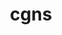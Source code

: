 ---
title: "cgns"
layout: cache
categories: [package, develop]
meta: {"compilers": ["gcc@11.1.0", "gcc@11.4.0", "gcc@9.4.0", "msvc@19.39.33523"], "num_specs": 124, "num_specs_by_stack": {"data-vis-sdk": 83, "e4s": 21, "root": 124, "windows-vis": 20}, "oss": ["ubuntu20.04", "ubuntu22.04", "windows10.0.20348"], "platforms": ["linux", "windows"], "stacks": ["data-vis-sdk", "e4s", "root", "windows-vis"], "targets": ["x86_64", "x86_64_v3"], "versions": ["4.5.0"]}
spec_details: [{"compiler": "gcc@11.1.0", "hash": "2vy4igebanb3b36di4757m2aeb35ze44", "os": "ubuntu20.04", "platform": "linux", "size": "-", "stacks": ["data-vis-sdk", "root"], "target": "x86_64_v3", "variants": ["~base_scope", "build_system=cmake", "build_type=Release", "~fortran", "generator=make", "+hdf5", "~int64", "~ipo", "~legacy", "~mem_debug", "+mpi", "patches:=0ecd9e4", "~pic", "+scoping", "+shared", "~static", "~testing", "~tools"], "versions": ["4.5.0"]}, {"compiler": "gcc@11.4.0", "hash": "2y4vwlyykwxn6uddbogjeapnz3c7g6zd", "os": "ubuntu22.04", "platform": "linux", "size": "-", "stacks": ["e4s", "root"], "target": "x86_64_v3", "variants": ["~base_scope", "build_system=cmake", "build_type=Release", "~fortran", "generator=make", "+hdf5", "~int64", "~ipo", "~legacy", "~mem_debug", "+mpi", "patches:=0ecd9e4", "~pic", "+scoping", "+shared", "~static", "~testing", "~tools"], "versions": ["4.5.0"]}, {"compiler": "gcc@11.1.0", "hash": "2yn5ma47u466yuef5tjoggqsysytor4c", "os": "ubuntu20.04", "platform": "linux", "size": "-", "stacks": ["data-vis-sdk", "root"], "target": "x86_64_v3", "variants": ["~base_scope", "build_system=cmake", "build_type=Release", "~fortran", "generator=make", "+hdf5", "~int64", "~ipo", "~legacy", "~mem_debug", "+mpi", "patches:=0ecd9e4", "~pic", "+scoping", "+shared", "~static", "~testing", "~tools"], "versions": ["4.5.0"]}, {"compiler": "gcc@11.1.0", "hash": "3lu754ykkth22ksj3dzhe6l5p4sbd2ws", "os": "ubuntu20.04", "platform": "linux", "size": "-", "stacks": ["data-vis-sdk", "root"], "target": "x86_64_v3", "variants": ["~base_scope", "build_system=cmake", "build_type=Release", "~fortran", "generator=make", "+hdf5", "~int64", "~ipo", "~legacy", "~mem_debug", "+mpi", "patches:=0ecd9e4", "~pic", "+scoping", "+shared", "~static", "~testing", "~tools"], "versions": ["4.5.0"]}, {"compiler": "gcc@11.4.0", "hash": "3vjwjv6ntw5qol2j3zyyr4lrivjbwkkq", "os": "ubuntu22.04", "platform": "linux", "size": "-", "stacks": ["e4s", "root"], "target": "x86_64_v3", "variants": ["~base_scope", "build_system=cmake", "build_type=Release", "~fortran", "generator=make", "+hdf5", "~int64", "~ipo", "~legacy", "~mem_debug", "+mpi", "patches:=0ecd9e4", "~pic", "+scoping", "+shared", "~static", "~testing", "~tools"], "versions": ["4.5.0"]}, {"compiler": "gcc@11.1.0", "hash": "4em4bkhwrxv3koa7xcs6uy4cug4d5zwe", "os": "ubuntu20.04", "platform": "linux", "size": "-", "stacks": ["data-vis-sdk", "root"], "target": "x86_64_v3", "variants": ["~base_scope", "build_system=cmake", "build_type=Release", "~fortran", "generator=make", "+hdf5", "~int64", "~ipo", "~legacy", "~mem_debug", "+mpi", "patches:=0ecd9e4", "~pic", "+scoping", "+shared", "~static", "~testing", "~tools"], "versions": ["4.5.0"]}, {"compiler": "msvc@19.39.33523", "hash": "4jusonoftgsdb4wnzstquqnb34sa3pka", "os": "windows10.0.20348", "platform": "windows", "size": "-", "stacks": ["root", "windows-vis"], "target": "x86_64", "variants": ["~base_scope", "build_system=cmake", "build_type=Release", "~fortran", "generator=ninja", "+hdf5", "~int64", "~ipo", "~legacy", "~mem_debug", "~mpi", "patches:=f281b98", "~pic", "+scoping", "+shared", "~static", "~testing", "~tools"], "versions": ["4.5.0"]}, {"compiler": "gcc@11.4.0", "hash": "56te7xgje5ttlbrovediocoscogcwcpj", "os": "ubuntu22.04", "platform": "linux", "size": "-", "stacks": ["e4s", "root"], "target": "x86_64_v3", "variants": ["~base_scope", "build_system=cmake", "build_type=Release", "~fortran", "generator=make", "+hdf5", "~int64", "~ipo", "~legacy", "~mem_debug", "+mpi", "patches:=0ecd9e4", "~pic", "+scoping", "+shared", "~static", "~testing", "~tools"], "versions": ["4.5.0"]}, {"compiler": "gcc@11.1.0", "hash": "5avgqawdbn6uq6qprzzack3whahfhhxl", "os": "ubuntu20.04", "platform": "linux", "size": "-", "stacks": ["data-vis-sdk", "root"], "target": "x86_64_v3", "variants": ["~base_scope", "build_system=cmake", "build_type=Release", "~fortran", "generator=make", "+hdf5", "~int64", "~ipo", "~legacy", "~mem_debug", "+mpi", "patches:=0ecd9e4", "~pic", "+scoping", "+shared", "~static", "~testing", "~tools"], "versions": ["4.5.0"]}, {"compiler": "msvc@19.39.33523", "hash": "5f4wjvqjyuue6sxl7a3cniafvzfu5wbk", "os": "windows10.0.20348", "platform": "windows", "size": "-", "stacks": ["root", "windows-vis"], "target": "x86_64", "variants": ["~base_scope", "build_system=cmake", "build_type=Release", "~fortran", "generator=ninja", "+hdf5", "~int64", "~ipo", "~legacy", "~mem_debug", "~mpi", "patches:=f281b98", "~pic", "+scoping", "+shared", "~static", "~testing", "~tools"], "versions": ["4.5.0"]}, {"compiler": "gcc@11.1.0", "hash": "5hizd2pykeph7rw2zrpndgmi57hrt4oe", "os": "ubuntu20.04", "platform": "linux", "size": "-", "stacks": ["data-vis-sdk", "root"], "target": "x86_64_v3", "variants": ["~base_scope", "build_system=cmake", "build_type=Release", "~fortran", "generator=make", "+hdf5", "~int64", "~ipo", "~legacy", "~mem_debug", "+mpi", "patches:=0ecd9e4", "~pic", "+scoping", "+shared", "~static", "~testing", "~tools"], "versions": ["4.5.0"]}, {"compiler": "gcc@11.1.0", "hash": "5icc536m5j3f7ccxbqqgvzt7njjxyquw", "os": "ubuntu20.04", "platform": "linux", "size": "-", "stacks": ["data-vis-sdk", "root"], "target": "x86_64_v3", "variants": ["~base_scope", "build_system=cmake", "build_type=Release", "~fortran", "generator=make", "+hdf5", "~int64", "~ipo", "~legacy", "~mem_debug", "+mpi", "patches:=0ecd9e4", "~pic", "+scoping", "+shared", "~static", "~testing", "~tools"], "versions": ["4.5.0"]}, {"compiler": "gcc@11.1.0", "hash": "5isw4naiwwiofr37dstyhztakdvldziy", "os": "ubuntu20.04", "platform": "linux", "size": "-", "stacks": ["data-vis-sdk", "root"], "target": "x86_64_v3", "variants": ["~base_scope", "build_system=cmake", "build_type=Release", "~fortran", "generator=make", "+hdf5", "~int64", "~ipo", "~legacy", "~mem_debug", "+mpi", "patches:=0ecd9e4", "~pic", "+scoping", "+shared", "~static", "~testing", "~tools"], "versions": ["4.5.0"]}, {"compiler": "gcc@11.1.0", "hash": "5plbv6ol5qvd4lbs3x5rekggl5muup5s", "os": "ubuntu20.04", "platform": "linux", "size": "-", "stacks": ["data-vis-sdk", "root"], "target": "x86_64_v3", "variants": ["~base_scope", "build_system=cmake", "build_type=Release", "~fortran", "generator=make", "+hdf5", "~int64", "~ipo", "~legacy", "~mem_debug", "+mpi", "patches:=0ecd9e4", "~pic", "+scoping", "+shared", "~static", "~testing", "~tools"], "versions": ["4.5.0"]}, {"compiler": "gcc@11.1.0", "hash": "5zabn363vet6g5cwd5cyjet5xtcltkpy", "os": "ubuntu20.04", "platform": "linux", "size": "-", "stacks": ["data-vis-sdk", "root"], "target": "x86_64_v3", "variants": ["~base_scope", "build_system=cmake", "build_type=Release", "~fortran", "generator=make", "+hdf5", "~int64", "~ipo", "~legacy", "~mem_debug", "+mpi", "patches:=0ecd9e4", "~pic", "+scoping", "+shared", "~static", "~testing", "~tools"], "versions": ["4.5.0"]}, {"compiler": "gcc@11.1.0", "hash": "5zskvhm3hg7xyat7c2kbfrljyvmgaadr", "os": "ubuntu20.04", "platform": "linux", "size": "-", "stacks": ["data-vis-sdk", "root"], "target": "x86_64_v3", "variants": ["~base_scope", "build_system=cmake", "build_type=Release", "~fortran", "generator=make", "+hdf5", "~int64", "~ipo", "~legacy", "~mem_debug", "+mpi", "patches:=0ecd9e4", "~pic", "+scoping", "+shared", "~static", "~testing", "~tools"], "versions": ["4.5.0"]}, {"compiler": "gcc@11.4.0", "hash": "67abo2utlchap3kk7bs4ubhkekfabquj", "os": "ubuntu22.04", "platform": "linux", "size": "-", "stacks": ["e4s", "root"], "target": "x86_64_v3", "variants": ["~base_scope", "build_system=cmake", "build_type=Release", "~fortran", "generator=make", "+hdf5", "~int64", "~ipo", "~legacy", "~mem_debug", "+mpi", "patches:=0ecd9e4", "~pic", "+scoping", "+shared", "~static", "~testing", "~tools"], "versions": ["4.5.0"]}, {"compiler": "gcc@11.1.0", "hash": "67ggs4x77xxqbd4udo3dd5zjjgvlalj5", "os": "ubuntu20.04", "platform": "linux", "size": "-", "stacks": ["data-vis-sdk", "root"], "target": "x86_64_v3", "variants": ["~base_scope", "build_system=cmake", "build_type=Release", "~fortran", "generator=make", "+hdf5", "~int64", "~ipo", "~legacy", "~mem_debug", "+mpi", "patches:=0ecd9e4", "~pic", "+scoping", "+shared", "~static", "~testing", "~tools"], "versions": ["4.5.0"]}, {"compiler": "gcc@11.1.0", "hash": "6ignyx6zriz7yfsoglaj6nqe2y6yi74h", "os": "ubuntu20.04", "platform": "linux", "size": "-", "stacks": ["data-vis-sdk", "root"], "target": "x86_64_v3", "variants": ["~base_scope", "build_system=cmake", "build_type=Release", "~fortran", "generator=make", "+hdf5", "~int64", "~ipo", "~legacy", "~mem_debug", "+mpi", "patches:=0ecd9e4", "~pic", "+scoping", "+shared", "~static", "~testing", "~tools"], "versions": ["4.5.0"]}, {"compiler": "gcc@11.1.0", "hash": "6txhpdoh44e67npeg2cg6p4lyxcduhdp", "os": "ubuntu20.04", "platform": "linux", "size": "-", "stacks": ["data-vis-sdk", "root"], "target": "x86_64_v3", "variants": ["~base_scope", "build_system=cmake", "build_type=Release", "~fortran", "generator=make", "+hdf5", "~int64", "~ipo", "~legacy", "~mem_debug", "+mpi", "patches:=0ecd9e4", "~pic", "+scoping", "+shared", "~static", "~testing", "~tools"], "versions": ["4.5.0"]}, {"compiler": "msvc@19.39.33523", "hash": "76rhrl7izmmyk47dkgurautoqpspsu4y", "os": "windows10.0.20348", "platform": "windows", "size": "-", "stacks": ["root", "windows-vis"], "target": "x86_64", "variants": ["~base_scope", "build_system=cmake", "build_type=Release", "~fortran", "generator=ninja", "+hdf5", "~int64", "~ipo", "~legacy", "~mem_debug", "+mpi", "patches:=f281b98", "~pic", "+scoping", "+shared", "~static", "~testing", "~tools"], "versions": ["4.5.0"]}, {"compiler": "gcc@11.1.0", "hash": "7mpy3ej6kdi7ojjd7iahh45xkigy42vp", "os": "ubuntu20.04", "platform": "linux", "size": "-", "stacks": ["data-vis-sdk", "root"], "target": "x86_64_v3", "variants": ["~base_scope", "build_system=cmake", "build_type=Release", "~fortran", "generator=make", "+hdf5", "~int64", "~ipo", "~legacy", "~mem_debug", "+mpi", "patches:=0ecd9e4", "~pic", "+scoping", "+shared", "~static", "~testing", "~tools"], "versions": ["4.5.0"]}, {"compiler": "gcc@11.1.0", "hash": "7plou6uecrpufruv43kgvfuthwyhlosy", "os": "ubuntu20.04", "platform": "linux", "size": "-", "stacks": ["data-vis-sdk", "root"], "target": "x86_64_v3", "variants": ["~base_scope", "build_system=cmake", "build_type=Release", "~fortran", "generator=make", "+hdf5", "~int64", "~ipo", "~legacy", "~mem_debug", "+mpi", "patches:=0ecd9e4", "~pic", "+scoping", "+shared", "~static", "~testing", "~tools"], "versions": ["4.5.0"]}, {"compiler": "gcc@11.1.0", "hash": "7siidsjt6oixrqfelfg6lqwsckiexpkq", "os": "ubuntu20.04", "platform": "linux", "size": "-", "stacks": ["data-vis-sdk", "root"], "target": "x86_64_v3", "variants": ["~base_scope", "build_system=cmake", "build_type=Release", "~fortran", "generator=make", "+hdf5", "~int64", "~ipo", "~legacy", "~mem_debug", "+mpi", "patches:=0ecd9e4", "~pic", "+scoping", "+shared", "~static", "~testing", "~tools"], "versions": ["4.5.0"]}, {"compiler": "gcc@11.4.0", "hash": "asekzfvcs77kqbbuw3ncjxzyum2lxaml", "os": "ubuntu22.04", "platform": "linux", "size": "-", "stacks": ["e4s", "root"], "target": "x86_64_v3", "variants": ["~base_scope", "build_system=cmake", "build_type=Release", "~fortran", "generator=make", "+hdf5", "~int64", "~ipo", "~legacy", "~mem_debug", "+mpi", "patches:=0ecd9e4", "~pic", "+scoping", "+shared", "~static", "~testing", "~tools"], "versions": ["4.5.0"]}, {"compiler": "gcc@11.1.0", "hash": "bk3pkyavzh2pkfbks6k7577rjp5ygudx", "os": "ubuntu20.04", "platform": "linux", "size": "-", "stacks": ["data-vis-sdk", "root"], "target": "x86_64_v3", "variants": ["~base_scope", "build_system=cmake", "build_type=Release", "~fortran", "generator=make", "+hdf5", "~int64", "~ipo", "~legacy", "~mem_debug", "+mpi", "patches:=0ecd9e4", "~pic", "+scoping", "+shared", "~static", "~testing", "~tools"], "versions": ["4.5.0"]}, {"compiler": "gcc@11.1.0", "hash": "bkayh3ujz62krioq6jn3z6lavmrcsp3p", "os": "ubuntu20.04", "platform": "linux", "size": "-", "stacks": ["data-vis-sdk", "root"], "target": "x86_64_v3", "variants": ["~base_scope", "build_system=cmake", "build_type=Release", "~fortran", "generator=make", "+hdf5", "~int64", "~ipo", "~legacy", "~mem_debug", "+mpi", "patches:=0ecd9e4", "~pic", "+scoping", "+shared", "~static", "~testing", "~tools"], "versions": ["4.5.0"]}, {"compiler": "gcc@11.4.0", "hash": "bytb6bxk52qplm4gyekvio6lmi24p6ky", "os": "ubuntu22.04", "platform": "linux", "size": "-", "stacks": ["e4s", "root"], "target": "x86_64_v3", "variants": ["~base_scope", "build_system=cmake", "build_type=Release", "~fortran", "generator=make", "+hdf5", "~int64", "~ipo", "~legacy", "~mem_debug", "+mpi", "patches:=0ecd9e4", "~pic", "+scoping", "+shared", "~static", "~testing", "~tools"], "versions": ["4.5.0"]}, {"compiler": "msvc@19.39.33523", "hash": "cfbuyrhu7gulmdsr4yrhn5b6xbvhp6bi", "os": "windows10.0.20348", "platform": "windows", "size": "-", "stacks": ["root", "windows-vis"], "target": "x86_64", "variants": ["~base_scope", "build_system=cmake", "build_type=Release", "~fortran", "generator=ninja", "+hdf5", "~int64", "~ipo", "~legacy", "~mem_debug", "~mpi", "patches:=f281b98", "~pic", "+scoping", "+shared", "~static", "~testing", "~tools"], "versions": ["4.5.0"]}, {"compiler": "gcc@11.1.0", "hash": "cj7dyvcvjdrrlcmybuigw2h6abhpn3te", "os": "ubuntu20.04", "platform": "linux", "size": "-", "stacks": ["data-vis-sdk", "root"], "target": "x86_64_v3", "variants": ["~base_scope", "build_system=cmake", "build_type=Release", "~fortran", "generator=make", "+hdf5", "~int64", "~ipo", "~legacy", "~mem_debug", "+mpi", "patches:=0ecd9e4", "~pic", "+scoping", "+shared", "~static", "~testing", "~tools"], "versions": ["4.5.0"]}, {"compiler": "gcc@9.4.0", "hash": "ckvccwo274bi5mbrsvl6pgda3kxsrh5a", "os": "ubuntu20.04", "platform": "linux", "size": "-", "stacks": ["data-vis-sdk", "root"], "target": "x86_64_v3", "variants": ["~base_scope", "build_system=cmake", "build_type=Release", "~fortran", "generator=make", "+hdf5", "~int64", "~ipo", "~legacy", "~mem_debug", "+mpi", "patches:=0ecd9e4", "~pic", "+scoping", "+shared", "~static", "~testing", "~tools"], "versions": ["4.5.0"]}, {"compiler": "gcc@11.1.0", "hash": "cqvhlhxmyeeq23oxcl5kxdgr4tvh2eta", "os": "ubuntu20.04", "platform": "linux", "size": "-", "stacks": ["data-vis-sdk", "root"], "target": "x86_64_v3", "variants": ["~base_scope", "build_system=cmake", "build_type=Release", "~fortran", "generator=make", "+hdf5", "~int64", "~ipo", "~legacy", "~mem_debug", "+mpi", "patches:=0ecd9e4", "~pic", "+scoping", "+shared", "~static", "~testing", "~tools"], "versions": ["4.5.0"]}, {"compiler": "gcc@11.1.0", "hash": "cvrh6ovoi62jtkpejqgmtsyajl7enlnh", "os": "ubuntu20.04", "platform": "linux", "size": "-", "stacks": ["data-vis-sdk", "root"], "target": "x86_64_v3", "variants": ["~base_scope", "build_system=cmake", "build_type=Release", "~fortran", "generator=make", "+hdf5", "~int64", "~ipo", "~legacy", "~mem_debug", "+mpi", "patches:=0ecd9e4", "~pic", "+scoping", "+shared", "~static", "~testing", "~tools"], "versions": ["4.5.0"]}, {"compiler": "gcc@9.4.0", "hash": "d5jopxcxzxw7cohvdhigakga77w7ggln", "os": "ubuntu20.04", "platform": "linux", "size": "-", "stacks": ["data-vis-sdk", "root"], "target": "x86_64_v3", "variants": ["~base_scope", "build_system=cmake", "build_type=Release", "~fortran", "generator=make", "+hdf5", "~int64", "~ipo", "~legacy", "~mem_debug", "+mpi", "patches:=0ecd9e4", "~pic", "+scoping", "+shared", "~static", "~testing", "~tools"], "versions": ["4.5.0"]}, {"compiler": "gcc@11.1.0", "hash": "dekzyf6gsblavxfzkndwtahvwmpdptca", "os": "ubuntu20.04", "platform": "linux", "size": "-", "stacks": ["data-vis-sdk", "root"], "target": "x86_64_v3", "variants": ["~base_scope", "build_system=cmake", "build_type=Release", "~fortran", "generator=make", "+hdf5", "~int64", "~ipo", "~legacy", "~mem_debug", "+mpi", "patches:=0ecd9e4", "~pic", "+scoping", "+shared", "~static", "~testing", "~tools"], "versions": ["4.5.0"]}, {"compiler": "gcc@11.1.0", "hash": "dv6per4atjkj3f62xu3pk4ykbc4redhk", "os": "ubuntu20.04", "platform": "linux", "size": "-", "stacks": ["data-vis-sdk", "root"], "target": "x86_64_v3", "variants": ["~base_scope", "build_system=cmake", "build_type=Release", "~fortran", "generator=make", "+hdf5", "~int64", "~ipo", "~legacy", "~mem_debug", "+mpi", "patches:=0ecd9e4", "~pic", "+scoping", "+shared", "~static", "~testing", "~tools"], "versions": ["4.5.0"]}, {"compiler": "gcc@11.1.0", "hash": "ehfbdssxmk7zrhzzkcgy2uhvwkfg2bxe", "os": "ubuntu20.04", "platform": "linux", "size": "-", "stacks": ["data-vis-sdk", "root"], "target": "x86_64_v3", "variants": ["~base_scope", "build_system=cmake", "build_type=Release", "~fortran", "generator=make", "+hdf5", "~int64", "~ipo", "~legacy", "~mem_debug", "+mpi", "patches:=0ecd9e4", "~pic", "+scoping", "+shared", "~static", "~testing", "~tools"], "versions": ["4.5.0"]}, {"compiler": "gcc@11.1.0", "hash": "ejbsmbfqxvmrlul4b4fb7ovla5xaerkv", "os": "ubuntu20.04", "platform": "linux", "size": "-", "stacks": ["data-vis-sdk", "root"], "target": "x86_64_v3", "variants": ["~base_scope", "build_system=cmake", "build_type=Release", "~fortran", "generator=make", "+hdf5", "~int64", "~ipo", "~legacy", "~mem_debug", "+mpi", "patches:=0ecd9e4", "~pic", "+scoping", "+shared", "~static", "~testing", "~tools"], "versions": ["4.5.0"]}, {"compiler": "gcc@11.1.0", "hash": "en3q4h5q4xlkoww7efchx3g72uiculue", "os": "ubuntu20.04", "platform": "linux", "size": "-", "stacks": ["data-vis-sdk", "root"], "target": "x86_64_v3", "variants": ["~base_scope", "build_system=cmake", "build_type=Release", "~fortran", "generator=make", "+hdf5", "~int64", "~ipo", "~legacy", "~mem_debug", "+mpi", "patches:=0ecd9e4", "~pic", "+scoping", "+shared", "~static", "~testing", "~tools"], "versions": ["4.5.0"]}, {"compiler": "gcc@11.1.0", "hash": "ep7xtvn2xeegsbzyccfc3vyntshvcovi", "os": "ubuntu20.04", "platform": "linux", "size": "-", "stacks": ["data-vis-sdk", "root"], "target": "x86_64_v3", "variants": ["~base_scope", "build_system=cmake", "build_type=Release", "~fortran", "generator=make", "+hdf5", "~int64", "~ipo", "~legacy", "~mem_debug", "+mpi", "patches:=0ecd9e4", "~pic", "+scoping", "+shared", "~static", "~testing", "~tools"], "versions": ["4.5.0"]}, {"compiler": "gcc@11.1.0", "hash": "eqeegdwv7biznwhry6gjzdtrl4ah5jwg", "os": "ubuntu20.04", "platform": "linux", "size": "-", "stacks": ["data-vis-sdk", "root"], "target": "x86_64_v3", "variants": ["~base_scope", "build_system=cmake", "build_type=Release", "~fortran", "generator=make", "+hdf5", "~int64", "~ipo", "~legacy", "~mem_debug", "+mpi", "patches:=0ecd9e4", "~pic", "+scoping", "+shared", "~static", "~testing", "~tools"], "versions": ["4.5.0"]}, {"compiler": "gcc@11.1.0", "hash": "f5hgcwpx3j6jpls6nr6igd6ukylkvyav", "os": "ubuntu20.04", "platform": "linux", "size": "-", "stacks": ["data-vis-sdk", "root"], "target": "x86_64_v3", "variants": ["~base_scope", "build_system=cmake", "build_type=Release", "~fortran", "generator=make", "+hdf5", "~int64", "~ipo", "~legacy", "~mem_debug", "+mpi", "patches:=0ecd9e4", "~pic", "+scoping", "+shared", "~static", "~testing", "~tools"], "versions": ["4.5.0"]}, {"compiler": "gcc@11.1.0", "hash": "ffbxmsyhdd3kkcd4b5bqknrpj3fe7dzz", "os": "ubuntu20.04", "platform": "linux", "size": "-", "stacks": ["data-vis-sdk", "root"], "target": "x86_64_v3", "variants": ["~base_scope", "build_system=cmake", "build_type=Release", "~fortran", "generator=make", "+hdf5", "~int64", "~ipo", "~legacy", "~mem_debug", "+mpi", "patches:=0ecd9e4", "~pic", "+scoping", "+shared", "~static", "~testing", "~tools"], "versions": ["4.5.0"]}, {"compiler": "gcc@11.4.0", "hash": "fhr2k4ptftb4n2qoneu44oegrbqes36n", "os": "ubuntu22.04", "platform": "linux", "size": "-", "stacks": ["e4s", "root"], "target": "x86_64_v3", "variants": ["~base_scope", "build_system=cmake", "build_type=Release", "~fortran", "generator=make", "+hdf5", "~int64", "~ipo", "~legacy", "~mem_debug", "+mpi", "patches:=0ecd9e4", "~pic", "+scoping", "+shared", "~static", "~testing", "~tools"], "versions": ["4.5.0"]}, {"compiler": "msvc@19.39.33523", "hash": "fql6fimlkqzw23fmgtuwtb2ehd46ygcq", "os": "windows10.0.20348", "platform": "windows", "size": "-", "stacks": ["root", "windows-vis"], "target": "x86_64", "variants": ["~base_scope", "build_system=cmake", "build_type=Release", "~fortran", "generator=ninja", "+hdf5", "~int64", "~ipo", "~legacy", "~mem_debug", "+mpi", "patches:=f281b98", "~pic", "+scoping", "+shared", "~static", "~testing", "~tools"], "versions": ["4.5.0"]}, {"compiler": "msvc@19.39.33523", "hash": "frx6gt244wucrepfquqe2amcdfkcl55u", "os": "windows10.0.20348", "platform": "windows", "size": "-", "stacks": ["root", "windows-vis"], "target": "x86_64", "variants": ["~base_scope", "build_system=cmake", "build_type=Release", "~fortran", "generator=ninja", "+hdf5", "~int64", "~ipo", "~legacy", "~mem_debug", "~mpi", "patches:=f281b98", "~pic", "+scoping", "+shared", "~static", "~testing", "~tools"], "versions": ["4.5.0"]}, {"compiler": "gcc@9.4.0", "hash": "fvdfcqt5lsuvforj4o4nesetatunp6wy", "os": "ubuntu20.04", "platform": "linux", "size": "-", "stacks": ["data-vis-sdk", "root"], "target": "x86_64_v3", "variants": ["~base_scope", "build_system=cmake", "build_type=Release", "~fortran", "generator=make", "+hdf5", "~int64", "~ipo", "~legacy", "~mem_debug", "+mpi", "patches:=0ecd9e4", "~pic", "+scoping", "+shared", "~static", "~testing", "~tools"], "versions": ["4.5.0"]}, {"compiler": "gcc@11.1.0", "hash": "fzub53h6p6ufdj465lp52g2vbv7apfrg", "os": "ubuntu20.04", "platform": "linux", "size": "-", "stacks": ["data-vis-sdk", "root"], "target": "x86_64_v3", "variants": ["~base_scope", "build_system=cmake", "build_type=Release", "~fortran", "generator=make", "+hdf5", "~int64", "~ipo", "~legacy", "~mem_debug", "+mpi", "patches:=0ecd9e4", "~pic", "+scoping", "+shared", "~static", "~testing", "~tools"], "versions": ["4.5.0"]}, {"compiler": "gcc@11.1.0", "hash": "gdrbgai2qptrwk4e7auinwphkd2iebzs", "os": "ubuntu20.04", "platform": "linux", "size": "-", "stacks": ["data-vis-sdk", "root"], "target": "x86_64_v3", "variants": ["~base_scope", "build_system=cmake", "build_type=Release", "~fortran", "generator=make", "+hdf5", "~int64", "~ipo", "~legacy", "~mem_debug", "+mpi", "patches:=0ecd9e4", "~pic", "+scoping", "+shared", "~static", "~testing", "~tools"], "versions": ["4.5.0"]}, {"compiler": "gcc@11.1.0", "hash": "gg4jrkddjktp7uwdnfmnvemri3a2lsrd", "os": "ubuntu20.04", "platform": "linux", "size": "-", "stacks": ["data-vis-sdk", "root"], "target": "x86_64_v3", "variants": ["~base_scope", "build_system=cmake", "build_type=Release", "~fortran", "generator=make", "+hdf5", "~int64", "~ipo", "~legacy", "~mem_debug", "+mpi", "patches:=0ecd9e4", "~pic", "+scoping", "+shared", "~static", "~testing", "~tools"], "versions": ["4.5.0"]}, {"compiler": "gcc@11.1.0", "hash": "gnalriiyolr4jqrmdejtp3ji7buwiixg", "os": "ubuntu20.04", "platform": "linux", "size": "-", "stacks": ["data-vis-sdk", "root"], "target": "x86_64_v3", "variants": ["~base_scope", "build_system=cmake", "build_type=Release", "~fortran", "generator=make", "+hdf5", "~int64", "~ipo", "~legacy", "~mem_debug", "+mpi", "patches:=0ecd9e4", "~pic", "+scoping", "+shared", "~static", "~testing", "~tools"], "versions": ["4.5.0"]}, {"compiler": "msvc@19.39.33523", "hash": "go7ekxwfvekgcnsyb4p7xzldvtprrylr", "os": "windows10.0.20348", "platform": "windows", "size": "-", "stacks": ["root", "windows-vis"], "target": "x86_64", "variants": ["~base_scope", "build_system=cmake", "build_type=Release", "~fortran", "generator=ninja", "+hdf5", "~int64", "~ipo", "~legacy", "~mem_debug", "~mpi", "patches:=f281b98", "~pic", "+scoping", "+shared", "~static", "~testing", "~tools"], "versions": ["4.5.0"]}, {"compiler": "gcc@11.1.0", "hash": "guazanxxgtaaawty2fp2ld5jefy4ivs5", "os": "ubuntu20.04", "platform": "linux", "size": "-", "stacks": ["data-vis-sdk", "root"], "target": "x86_64_v3", "variants": ["~base_scope", "build_system=cmake", "build_type=Release", "~fortran", "generator=make", "+hdf5", "~int64", "~ipo", "~legacy", "~mem_debug", "+mpi", "patches:=0ecd9e4", "~pic", "+scoping", "+shared", "~static", "~testing", "~tools"], "versions": ["4.5.0"]}, {"compiler": "gcc@11.1.0", "hash": "hfxxes7chf373z2mhnhcj7qu336655wt", "os": "ubuntu20.04", "platform": "linux", "size": "-", "stacks": ["data-vis-sdk", "root"], "target": "x86_64_v3", "variants": ["~base_scope", "build_system=cmake", "build_type=Release", "~fortran", "generator=make", "+hdf5", "~int64", "~ipo", "~legacy", "~mem_debug", "+mpi", "patches:=0ecd9e4", "~pic", "+scoping", "+shared", "~static", "~testing", "~tools"], "versions": ["4.5.0"]}, {"compiler": "gcc@11.4.0", "hash": "hhc7m7a2zmkjyy7y2jigkpnrjfza4wam", "os": "ubuntu22.04", "platform": "linux", "size": "-", "stacks": ["e4s", "root"], "target": "x86_64_v3", "variants": ["~base_scope", "build_system=cmake", "build_type=Release", "~fortran", "generator=make", "+hdf5", "~int64", "~ipo", "~legacy", "~mem_debug", "+mpi", "patches:=0ecd9e4", "~pic", "+scoping", "+shared", "~static", "~testing", "~tools"], "versions": ["4.5.0"]}, {"compiler": "gcc@11.1.0", "hash": "hvylcyscx4haittb5hudjdivtjvp2z4a", "os": "ubuntu20.04", "platform": "linux", "size": "-", "stacks": ["data-vis-sdk", "root"], "target": "x86_64_v3", "variants": ["~base_scope", "build_system=cmake", "build_type=Release", "~fortran", "generator=make", "+hdf5", "~int64", "~ipo", "~legacy", "~mem_debug", "+mpi", "patches:=0ecd9e4", "~pic", "+scoping", "+shared", "~static", "~testing", "~tools"], "versions": ["4.5.0"]}, {"compiler": "gcc@11.1.0", "hash": "hwm22z3ktjvbvuvms5noxkczxt543ojw", "os": "ubuntu20.04", "platform": "linux", "size": "-", "stacks": ["data-vis-sdk", "root"], "target": "x86_64_v3", "variants": ["~base_scope", "build_system=cmake", "build_type=Release", "~fortran", "generator=make", "+hdf5", "~int64", "~ipo", "~legacy", "~mem_debug", "+mpi", "patches:=0ecd9e4", "~pic", "+scoping", "+shared", "~static", "~testing", "~tools"], "versions": ["4.5.0"]}, {"compiler": "gcc@11.1.0", "hash": "i55auc6jmsh7sb3anil57yumkyccbtcv", "os": "ubuntu20.04", "platform": "linux", "size": "-", "stacks": ["data-vis-sdk", "root"], "target": "x86_64_v3", "variants": ["~base_scope", "build_system=cmake", "build_type=Release", "~fortran", "generator=make", "+hdf5", "~int64", "~ipo", "~legacy", "~mem_debug", "+mpi", "patches:=0ecd9e4", "~pic", "+scoping", "+shared", "~static", "~testing", "~tools"], "versions": ["4.5.0"]}, {"compiler": "gcc@11.4.0", "hash": "i7weob6jlhvztyffo63edrhdywr7zzpg", "os": "ubuntu22.04", "platform": "linux", "size": "-", "stacks": ["e4s", "root"], "target": "x86_64_v3", "variants": ["~base_scope", "build_system=cmake", "build_type=Release", "~fortran", "generator=make", "+hdf5", "~int64", "~ipo", "~legacy", "~mem_debug", "+mpi", "patches:=0ecd9e4", "~pic", "+scoping", "+shared", "~static", "~testing", "~tools"], "versions": ["4.5.0"]}, {"compiler": "gcc@11.1.0", "hash": "icnd7awecftum74luzyulw7hr5aujgao", "os": "ubuntu20.04", "platform": "linux", "size": "-", "stacks": ["data-vis-sdk", "root"], "target": "x86_64_v3", "variants": ["~base_scope", "build_system=cmake", "build_type=Release", "~fortran", "generator=make", "+hdf5", "~int64", "~ipo", "~legacy", "~mem_debug", "+mpi", "patches:=0ecd9e4", "~pic", "+scoping", "+shared", "~static", "~testing", "~tools"], "versions": ["4.5.0"]}, {"compiler": "msvc@19.39.33523", "hash": "ifwisn36wtrw6qimcgd2looynhaveq77", "os": "windows10.0.20348", "platform": "windows", "size": "-", "stacks": ["root", "windows-vis"], "target": "x86_64", "variants": ["~base_scope", "build_system=cmake", "build_type=Release", "~fortran", "generator=ninja", "+hdf5", "~int64", "~ipo", "~legacy", "~mem_debug", "~mpi", "patches:=f281b98", "~pic", "+scoping", "+shared", "~static", "~testing", "~tools"], "versions": ["4.5.0"]}, {"compiler": "gcc@11.4.0", "hash": "iy2taapdsci37qpgrc2an2l5xrs2pjd6", "os": "ubuntu22.04", "platform": "linux", "size": "-", "stacks": ["e4s", "root"], "target": "x86_64_v3", "variants": ["~base_scope", "build_system=cmake", "build_type=Release", "~fortran", "generator=make", "+hdf5", "~int64", "~ipo", "~legacy", "~mem_debug", "+mpi", "patches:=0ecd9e4", "~pic", "+scoping", "+shared", "~static", "~testing", "~tools"], "versions": ["4.5.0"]}, {"compiler": "gcc@11.4.0", "hash": "jemglkdq2vmctl76te2nwncyb6spllq5", "os": "ubuntu22.04", "platform": "linux", "size": "-", "stacks": ["e4s", "root"], "target": "x86_64_v3", "variants": ["~base_scope", "build_system=cmake", "build_type=Release", "~fortran", "generator=make", "+hdf5", "~int64", "~ipo", "~legacy", "~mem_debug", "+mpi", "patches:=0ecd9e4", "~pic", "+scoping", "+shared", "~static", "~testing", "~tools"], "versions": ["4.5.0"]}, {"compiler": "gcc@11.1.0", "hash": "jijiflf5chlxgbtetw4pfitrktwsgjpc", "os": "ubuntu20.04", "platform": "linux", "size": "-", "stacks": ["data-vis-sdk", "root"], "target": "x86_64_v3", "variants": ["~base_scope", "build_system=cmake", "build_type=Release", "~fortran", "generator=make", "+hdf5", "~int64", "~ipo", "~legacy", "~mem_debug", "+mpi", "patches:=0ecd9e4", "~pic", "+scoping", "+shared", "~static", "~testing", "~tools"], "versions": ["4.5.0"]}, {"compiler": "msvc@19.39.33523", "hash": "jsz5aqzkxq2nl34ogvwgdumyy5fbai7t", "os": "windows10.0.20348", "platform": "windows", "size": "-", "stacks": ["root", "windows-vis"], "target": "x86_64", "variants": ["~base_scope", "build_system=cmake", "build_type=Release", "~fortran", "generator=ninja", "+hdf5", "~int64", "~ipo", "~legacy", "~mem_debug", "~mpi", "patches:=f281b98", "~pic", "+scoping", "+shared", "~static", "~testing", "~tools"], "versions": ["4.5.0"]}, {"compiler": "gcc@9.4.0", "hash": "juiz727xh646jtur2hg3parl2iklnz2v", "os": "ubuntu20.04", "platform": "linux", "size": "-", "stacks": ["data-vis-sdk", "root"], "target": "x86_64_v3", "variants": ["~base_scope", "build_system=cmake", "build_type=Release", "~fortran", "generator=make", "+hdf5", "~int64", "~ipo", "~legacy", "~mem_debug", "+mpi", "patches:=0ecd9e4", "~pic", "+scoping", "+shared", "~static", "~testing", "~tools"], "versions": ["4.5.0"]}, {"compiler": "msvc@19.39.33523", "hash": "k7ubim4tx3fed3pwstg75vp3ofusc2t6", "os": "windows10.0.20348", "platform": "windows", "size": "-", "stacks": ["root", "windows-vis"], "target": "x86_64", "variants": ["~base_scope", "build_system=cmake", "build_type=Release", "~fortran", "generator=ninja", "+hdf5", "~int64", "~ipo", "~legacy", "~mem_debug", "+mpi", "patches:=f281b98", "~pic", "+scoping", "+shared", "~static", "~testing", "~tools"], "versions": ["4.5.0"]}, {"compiler": "gcc@11.1.0", "hash": "kbm7x22kxaa6k5ejxw6h6obz3lb65i7o", "os": "ubuntu20.04", "platform": "linux", "size": "-", "stacks": ["data-vis-sdk", "root"], "target": "x86_64_v3", "variants": ["~base_scope", "build_system=cmake", "build_type=Release", "~fortran", "generator=make", "+hdf5", "~int64", "~ipo", "~legacy", "~mem_debug", "+mpi", "patches:=0ecd9e4", "~pic", "+scoping", "+shared", "~static", "~testing", "~tools"], "versions": ["4.5.0"]}, {"compiler": "gcc@11.1.0", "hash": "kzuvkke52ywawhsolnmurtv2aj6d6tvk", "os": "ubuntu20.04", "platform": "linux", "size": "-", "stacks": ["data-vis-sdk", "root"], "target": "x86_64_v3", "variants": ["~base_scope", "build_system=cmake", "build_type=Release", "~fortran", "generator=make", "+hdf5", "~int64", "~ipo", "~legacy", "~mem_debug", "+mpi", "patches:=0ecd9e4", "~pic", "+scoping", "+shared", "~static", "~testing", "~tools"], "versions": ["4.5.0"]}, {"compiler": "msvc@19.39.33523", "hash": "ljs2ydtre2xvh67gmavxynd5nhuzd6ck", "os": "windows10.0.20348", "platform": "windows", "size": "-", "stacks": ["root", "windows-vis"], "target": "x86_64", "variants": ["~base_scope", "build_system=cmake", "build_type=Release", "~fortran", "generator=ninja", "+hdf5", "~int64", "~ipo", "~legacy", "~mem_debug", "~mpi", "patches:=f281b98", "~pic", "+scoping", "+shared", "~static", "~testing", "~tools"], "versions": ["4.5.0"]}, {"compiler": "gcc@11.1.0", "hash": "ljulmdexwn4ie4d7drzsg5eieqvpgg5j", "os": "ubuntu20.04", "platform": "linux", "size": "-", "stacks": ["data-vis-sdk", "root"], "target": "x86_64_v3", "variants": ["~base_scope", "build_system=cmake", "build_type=Release", "~fortran", "generator=make", "+hdf5", "~int64", "~ipo", "~legacy", "~mem_debug", "+mpi", "patches:=0ecd9e4", "~pic", "+scoping", "+shared", "~static", "~testing", "~tools"], "versions": ["4.5.0"]}, {"compiler": "gcc@11.1.0", "hash": "mfm7ymjopv6uv55yylfnawuy4wg6rir5", "os": "ubuntu20.04", "platform": "linux", "size": "-", "stacks": ["data-vis-sdk", "root"], "target": "x86_64_v3", "variants": ["~base_scope", "build_system=cmake", "build_type=Release", "~fortran", "generator=make", "+hdf5", "~int64", "~ipo", "~legacy", "~mem_debug", "+mpi", "patches:=0ecd9e4", "~pic", "+scoping", "+shared", "~static", "~testing", "~tools"], "versions": ["4.5.0"]}, {"compiler": "gcc@11.1.0", "hash": "moe3apgylbgoazd7gf2gffvseykk3pre", "os": "ubuntu20.04", "platform": "linux", "size": "-", "stacks": ["data-vis-sdk", "root"], "target": "x86_64_v3", "variants": ["~base_scope", "build_system=cmake", "build_type=Release", "~fortran", "generator=make", "+hdf5", "~int64", "~ipo", "~legacy", "~mem_debug", "+mpi", "patches:=0ecd9e4", "~pic", "+scoping", "+shared", "~static", "~testing", "~tools"], "versions": ["4.5.0"]}, {"compiler": "gcc@11.1.0", "hash": "n7nutdzeomhnpkhulz2dbjclfrez6hsw", "os": "ubuntu20.04", "platform": "linux", "size": "-", "stacks": ["data-vis-sdk", "root"], "target": "x86_64_v3", "variants": ["~base_scope", "build_system=cmake", "build_type=Release", "~fortran", "generator=make", "+hdf5", "~int64", "~ipo", "~legacy", "~mem_debug", "+mpi", "patches:=0ecd9e4", "~pic", "+scoping", "+shared", "~static", "~testing", "~tools"], "versions": ["4.5.0"]}, {"compiler": "gcc@11.1.0", "hash": "nfq727pqsl5tm6mh226aivf6ctvizi56", "os": "ubuntu20.04", "platform": "linux", "size": "-", "stacks": ["data-vis-sdk", "root"], "target": "x86_64_v3", "variants": ["~base_scope", "build_system=cmake", "build_type=Release", "~fortran", "generator=make", "+hdf5", "~int64", "~ipo", "~legacy", "~mem_debug", "+mpi", "patches:=0ecd9e4", "~pic", "+scoping", "+shared", "~static", "~testing", "~tools"], "versions": ["4.5.0"]}, {"compiler": "gcc@11.4.0", "hash": "ngoh7vxs5rbpnxbpv3neoenefmzarjpy", "os": "ubuntu22.04", "platform": "linux", "size": "-", "stacks": ["e4s", "root"], "target": "x86_64_v3", "variants": ["~base_scope", "build_system=cmake", "build_type=Release", "~fortran", "generator=make", "+hdf5", "~int64", "~ipo", "~legacy", "~mem_debug", "+mpi", "patches:=0ecd9e4", "~pic", "+scoping", "+shared", "~static", "~testing", "~tools"], "versions": ["4.5.0"]}, {"compiler": "gcc@11.1.0", "hash": "ngp74ganubmcfdgdfm3iedxa7ytuqpzj", "os": "ubuntu20.04", "platform": "linux", "size": "-", "stacks": ["data-vis-sdk", "root"], "target": "x86_64_v3", "variants": ["~base_scope", "build_system=cmake", "build_type=Release", "~fortran", "generator=make", "+hdf5", "~int64", "~ipo", "~legacy", "~mem_debug", "+mpi", "patches:=0ecd9e4", "~pic", "+scoping", "+shared", "~static", "~testing", "~tools"], "versions": ["4.5.0"]}, {"compiler": "gcc@11.4.0", "hash": "os4ob3qg4jhfs2jylutwfqdadfllotra", "os": "ubuntu22.04", "platform": "linux", "size": "-", "stacks": ["e4s", "root"], "target": "x86_64_v3", "variants": ["~base_scope", "build_system=cmake", "build_type=Release", "~fortran", "generator=make", "+hdf5", "~int64", "~ipo", "~legacy", "~mem_debug", "+mpi", "patches:=0ecd9e4", "~pic", "+scoping", "+shared", "~static", "~testing", "~tools"], "versions": ["4.5.0"]}, {"compiler": "gcc@11.1.0", "hash": "oteytx2vlv5u7bwbvoiz5acwfr5wdc2t", "os": "ubuntu20.04", "platform": "linux", "size": "-", "stacks": ["data-vis-sdk", "root"], "target": "x86_64_v3", "variants": ["~base_scope", "build_system=cmake", "build_type=Release", "~fortran", "generator=make", "+hdf5", "~int64", "~ipo", "~legacy", "~mem_debug", "+mpi", "patches:=0ecd9e4", "~pic", "+scoping", "+shared", "~static", "~testing", "~tools"], "versions": ["4.5.0"]}, {"compiler": "gcc@11.4.0", "hash": "p7zis5qxkw5jimoncnigs4n6on6ydxkz", "os": "ubuntu22.04", "platform": "linux", "size": "-", "stacks": ["e4s", "root"], "target": "x86_64_v3", "variants": ["~base_scope", "build_system=cmake", "build_type=Release", "~fortran", "generator=make", "+hdf5", "~int64", "~ipo", "~legacy", "~mem_debug", "+mpi", "patches:=0ecd9e4", "~pic", "+scoping", "+shared", "~static", "~testing", "~tools"], "versions": ["4.5.0"]}, {"compiler": "gcc@9.4.0", "hash": "pl4zia5256cozznmn67q34aees5mi3rk", "os": "ubuntu20.04", "platform": "linux", "size": "-", "stacks": ["data-vis-sdk", "root"], "target": "x86_64_v3", "variants": ["~base_scope", "build_system=cmake", "build_type=Release", "~fortran", "generator=make", "+hdf5", "~int64", "~ipo", "~legacy", "~mem_debug", "+mpi", "patches:=0ecd9e4", "~pic", "+scoping", "+shared", "~static", "~testing", "~tools"], "versions": ["4.5.0"]}, {"compiler": "gcc@11.4.0", "hash": "q6j4stwb2iravi7733avyp33tunewomq", "os": "ubuntu22.04", "platform": "linux", "size": "-", "stacks": ["e4s", "root"], "target": "x86_64_v3", "variants": ["~base_scope", "build_system=cmake", "build_type=Release", "~fortran", "generator=make", "+hdf5", "~int64", "~ipo", "~legacy", "~mem_debug", "+mpi", "patches:=0ecd9e4", "~pic", "+scoping", "+shared", "~static", "~testing", "~tools"], "versions": ["4.5.0"]}, {"compiler": "msvc@19.39.33523", "hash": "qbemybxgowivj2ftxecqixb56fhgwzn7", "os": "windows10.0.20348", "platform": "windows", "size": "-", "stacks": ["root", "windows-vis"], "target": "x86_64", "variants": ["~base_scope", "build_system=cmake", "build_type=Release", "~fortran", "generator=ninja", "+hdf5", "~int64", "~ipo", "~legacy", "~mem_debug", "~mpi", "patches:=f281b98", "~pic", "+scoping", "+shared", "~static", "~testing", "~tools"], "versions": ["4.5.0"]}, {"compiler": "gcc@11.1.0", "hash": "qbjrvvqijonahogm7xhczqlpjjgep5ym", "os": "ubuntu20.04", "platform": "linux", "size": "-", "stacks": ["data-vis-sdk", "root"], "target": "x86_64_v3", "variants": ["~base_scope", "build_system=cmake", "build_type=Release", "~fortran", "generator=make", "+hdf5", "~int64", "~ipo", "~legacy", "~mem_debug", "+mpi", "patches:=0ecd9e4", "~pic", "+scoping", "+shared", "~static", "~testing", "~tools"], "versions": ["4.5.0"]}, {"compiler": "gcc@11.1.0", "hash": "qcbwstxhev7cumknelzpwym6mhkwjdoj", "os": "ubuntu20.04", "platform": "linux", "size": "-", "stacks": ["data-vis-sdk", "root"], "target": "x86_64_v3", "variants": ["~base_scope", "build_system=cmake", "build_type=Release", "~fortran", "generator=make", "+hdf5", "~int64", "~ipo", "~legacy", "~mem_debug", "+mpi", "patches:=0ecd9e4", "~pic", "+scoping", "+shared", "~static", "~testing", "~tools"], "versions": ["4.5.0"]}, {"compiler": "gcc@11.1.0", "hash": "qv4kihlqbyyxd7e2ob6ziygycfjx752w", "os": "ubuntu20.04", "platform": "linux", "size": "-", "stacks": ["data-vis-sdk", "root"], "target": "x86_64_v3", "variants": ["~base_scope", "build_system=cmake", "build_type=Release", "~fortran", "generator=make", "+hdf5", "~int64", "~ipo", "~legacy", "~mem_debug", "+mpi", "patches:=0ecd9e4", "~pic", "+scoping", "+shared", "~static", "~testing", "~tools"], "versions": ["4.5.0"]}, {"compiler": "gcc@11.4.0", "hash": "r6u3daula5gmllrgu3bmklmajefsu65s", "os": "ubuntu22.04", "platform": "linux", "size": "-", "stacks": ["e4s", "root"], "target": "x86_64_v3", "variants": ["~base_scope", "build_system=cmake", "build_type=Release", "~fortran", "generator=make", "+hdf5", "~int64", "~ipo", "~legacy", "~mem_debug", "+mpi", "patches:=0ecd9e4", "~pic", "+scoping", "+shared", "~static", "~testing", "~tools"], "versions": ["4.5.0"]}, {"compiler": "gcc@11.1.0", "hash": "r7ysigddtlvvsmdklfr4rvchwollwzcj", "os": "ubuntu20.04", "platform": "linux", "size": "-", "stacks": ["data-vis-sdk", "root"], "target": "x86_64_v3", "variants": ["~base_scope", "build_system=cmake", "build_type=Release", "~fortran", "generator=make", "+hdf5", "~int64", "~ipo", "~legacy", "~mem_debug", "+mpi", "patches:=0ecd9e4", "~pic", "+scoping", "+shared", "~static", "~testing", "~tools"], "versions": ["4.5.0"]}, {"compiler": "gcc@11.1.0", "hash": "rklozx2mtl6eoinhpwizspaalsaycumf", "os": "ubuntu20.04", "platform": "linux", "size": "-", "stacks": ["data-vis-sdk", "root"], "target": "x86_64_v3", "variants": ["~base_scope", "build_system=cmake", "build_type=Release", "~fortran", "generator=make", "+hdf5", "~int64", "~ipo", "~legacy", "~mem_debug", "+mpi", "patches:=0ecd9e4", "~pic", "+scoping", "+shared", "~static", "~testing", "~tools"], "versions": ["4.5.0"]}, {"compiler": "gcc@11.1.0", "hash": "rpdiwaenrr6dvkgxlequ27yvcqvhqkk7", "os": "ubuntu20.04", "platform": "linux", "size": "-", "stacks": ["data-vis-sdk", "root"], "target": "x86_64_v3", "variants": ["~base_scope", "build_system=cmake", "build_type=Release", "~fortran", "generator=make", "+hdf5", "~int64", "~ipo", "~legacy", "~mem_debug", "+mpi", "patches:=0ecd9e4", "~pic", "+scoping", "+shared", "~static", "~testing", "~tools"], "versions": ["4.5.0"]}, {"compiler": "msvc@19.39.33523", "hash": "rvetu4miim4trogpcewetrs7b7ysjex4", "os": "windows10.0.20348", "platform": "windows", "size": "-", "stacks": ["root", "windows-vis"], "target": "x86_64", "variants": ["~base_scope", "build_system=cmake", "build_type=Release", "~fortran", "generator=ninja", "+hdf5", "~int64", "~ipo", "~legacy", "~mem_debug", "~mpi", "patches:=f281b98", "~pic", "+scoping", "+shared", "~static", "~testing", "~tools"], "versions": ["4.5.0"]}, {"compiler": "gcc@11.1.0", "hash": "ryxutlfgxoynr2vndkxu54aaoqe5yxlp", "os": "ubuntu20.04", "platform": "linux", "size": "-", "stacks": ["data-vis-sdk", "root"], "target": "x86_64_v3", "variants": ["~base_scope", "build_system=cmake", "build_type=Release", "~fortran", "generator=make", "+hdf5", "~int64", "~ipo", "~legacy", "~mem_debug", "+mpi", "patches:=0ecd9e4", "~pic", "+scoping", "+shared", "~static", "~testing", "~tools"], "versions": ["4.5.0"]}, {"compiler": "gcc@11.1.0", "hash": "sa5g2v5ghuuvywr4gwamuauzo7xqj2a6", "os": "ubuntu20.04", "platform": "linux", "size": "-", "stacks": ["data-vis-sdk", "root"], "target": "x86_64_v3", "variants": ["~base_scope", "build_system=cmake", "build_type=Release", "~fortran", "generator=make", "+hdf5", "~int64", "~ipo", "~legacy", "~mem_debug", "+mpi", "patches:=0ecd9e4", "~pic", "+scoping", "+shared", "~static", "~testing", "~tools"], "versions": ["4.5.0"]}, {"compiler": "gcc@11.1.0", "hash": "satlwarvwdgbfqyr7ss3uitlgciufaqm", "os": "ubuntu20.04", "platform": "linux", "size": "-", "stacks": ["data-vis-sdk", "root"], "target": "x86_64_v3", "variants": ["~base_scope", "build_system=cmake", "build_type=Release", "~fortran", "generator=make", "+hdf5", "~int64", "~ipo", "~legacy", "~mem_debug", "+mpi", "patches:=0ecd9e4", "~pic", "+scoping", "+shared", "~static", "~testing", "~tools"], "versions": ["4.5.0"]}, {"compiler": "msvc@19.39.33523", "hash": "sczukrh7jcjz4vhxlbrqcwnmi77w64bo", "os": "windows10.0.20348", "platform": "windows", "size": "-", "stacks": ["root", "windows-vis"], "target": "x86_64", "variants": ["~base_scope", "build_system=cmake", "build_type=Release", "~fortran", "generator=ninja", "+hdf5", "~int64", "~ipo", "~legacy", "~mem_debug", "~mpi", "patches:=f281b98", "~pic", "+scoping", "+shared", "~static", "~testing", "~tools"], "versions": ["4.5.0"]}, {"compiler": "gcc@11.4.0", "hash": "sloyqnmocvcfv4kcgt4ezsrmj5fyyj5x", "os": "ubuntu22.04", "platform": "linux", "size": "-", "stacks": ["e4s", "root"], "target": "x86_64_v3", "variants": ["~base_scope", "build_system=cmake", "build_type=Release", "~fortran", "generator=make", "+hdf5", "~int64", "~ipo", "~legacy", "~mem_debug", "+mpi", "patches:=0ecd9e4", "~pic", "+scoping", "+shared", "~static", "~testing", "~tools"], "versions": ["4.5.0"]}, {"compiler": "gcc@11.4.0", "hash": "sppd2nv5yqdc54lvyx2fqfpwiuqq55gp", "os": "ubuntu22.04", "platform": "linux", "size": "-", "stacks": ["e4s", "root"], "target": "x86_64_v3", "variants": ["~base_scope", "build_system=cmake", "build_type=Release", "~fortran", "generator=make", "+hdf5", "~int64", "~ipo", "~legacy", "~mem_debug", "+mpi", "patches:=0ecd9e4", "~pic", "+scoping", "+shared", "~static", "~testing", "~tools"], "versions": ["4.5.0"]}, {"compiler": "gcc@11.4.0", "hash": "sw5ie74yvccptkuzidaxcpltn7skoghu", "os": "ubuntu22.04", "platform": "linux", "size": "-", "stacks": ["e4s", "root"], "target": "x86_64_v3", "variants": ["~base_scope", "build_system=cmake", "build_type=Release", "~fortran", "generator=make", "+hdf5", "~int64", "~ipo", "~legacy", "~mem_debug", "+mpi", "patches:=0ecd9e4", "~pic", "+scoping", "+shared", "~static", "~testing", "~tools"], "versions": ["4.5.0"]}, {"compiler": "gcc@11.1.0", "hash": "synvplro3us22bph3wvrpe2yb4r4it3g", "os": "ubuntu20.04", "platform": "linux", "size": "-", "stacks": ["data-vis-sdk", "root"], "target": "x86_64_v3", "variants": ["~base_scope", "build_system=cmake", "build_type=Release", "~fortran", "generator=make", "+hdf5", "~int64", "~ipo", "~legacy", "~mem_debug", "+mpi", "patches:=0ecd9e4", "~pic", "+scoping", "+shared", "~static", "~testing", "~tools"], "versions": ["4.5.0"]}, {"compiler": "gcc@11.1.0", "hash": "tdbljomkv6l4k2qhpyuq32qlj2vtkx3t", "os": "ubuntu20.04", "platform": "linux", "size": "-", "stacks": ["data-vis-sdk", "root"], "target": "x86_64_v3", "variants": ["~base_scope", "build_system=cmake", "build_type=Release", "~fortran", "generator=make", "+hdf5", "~int64", "~ipo", "~legacy", "~mem_debug", "+mpi", "patches:=0ecd9e4", "~pic", "+scoping", "+shared", "~static", "~testing", "~tools"], "versions": ["4.5.0"]}, {"compiler": "gcc@11.1.0", "hash": "tdgb7xrapr7eedxxs4yatx7j4eeccwzw", "os": "ubuntu20.04", "platform": "linux", "size": "-", "stacks": ["data-vis-sdk", "root"], "target": "x86_64_v3", "variants": ["~base_scope", "build_system=cmake", "build_type=Release", "~fortran", "generator=make", "+hdf5", "~int64", "~ipo", "~legacy", "~mem_debug", "+mpi", "patches:=0ecd9e4", "~pic", "+scoping", "+shared", "~static", "~testing", "~tools"], "versions": ["4.5.0"]}, {"compiler": "gcc@11.1.0", "hash": "tjypuhud6wdfrbk2gjlbjtpdakclg6tf", "os": "ubuntu20.04", "platform": "linux", "size": "-", "stacks": ["data-vis-sdk", "root"], "target": "x86_64_v3", "variants": ["~base_scope", "build_system=cmake", "build_type=Release", "~fortran", "generator=make", "+hdf5", "~int64", "~ipo", "~legacy", "~mem_debug", "+mpi", "patches:=0ecd9e4", "~pic", "+scoping", "+shared", "~static", "~testing", "~tools"], "versions": ["4.5.0"]}, {"compiler": "gcc@11.1.0", "hash": "tkcvjdo5ffymlpvhfbdi4cm5ysxbgrrf", "os": "ubuntu20.04", "platform": "linux", "size": "-", "stacks": ["data-vis-sdk", "root"], "target": "x86_64_v3", "variants": ["~base_scope", "build_system=cmake", "build_type=Release", "~fortran", "generator=make", "+hdf5", "~int64", "~ipo", "~legacy", "~mem_debug", "+mpi", "patches:=0ecd9e4", "~pic", "+scoping", "+shared", "~static", "~testing", "~tools"], "versions": ["4.5.0"]}, {"compiler": "gcc@11.1.0", "hash": "tluqyvxv63czp4f2wulfvdxhvu3nt77d", "os": "ubuntu20.04", "platform": "linux", "size": "-", "stacks": ["data-vis-sdk", "root"], "target": "x86_64_v3", "variants": ["~base_scope", "build_system=cmake", "build_type=Release", "~fortran", "generator=make", "+hdf5", "~int64", "~ipo", "~legacy", "~mem_debug", "+mpi", "patches:=0ecd9e4", "~pic", "+scoping", "+shared", "~static", "~testing", "~tools"], "versions": ["4.5.0"]}, {"compiler": "gcc@11.1.0", "hash": "tpar5gnit6jvcsbwfilw7h62s34gou4r", "os": "ubuntu20.04", "platform": "linux", "size": "-", "stacks": ["data-vis-sdk", "root"], "target": "x86_64_v3", "variants": ["~base_scope", "build_system=cmake", "build_type=Release", "~fortran", "generator=make", "+hdf5", "~int64", "~ipo", "~legacy", "~mem_debug", "+mpi", "patches:=0ecd9e4", "~pic", "+scoping", "+shared", "~static", "~testing", "~tools"], "versions": ["4.5.0"]}, {"compiler": "gcc@11.1.0", "hash": "ue2bqic5e7mlu5tpfwiyocpiiqvreoni", "os": "ubuntu20.04", "platform": "linux", "size": "-", "stacks": ["data-vis-sdk", "root"], "target": "x86_64_v3", "variants": ["~base_scope", "build_system=cmake", "build_type=Release", "~fortran", "generator=make", "+hdf5", "~int64", "~ipo", "~legacy", "~mem_debug", "+mpi", "patches:=0ecd9e4", "~pic", "+scoping", "+shared", "~static", "~testing", "~tools"], "versions": ["4.5.0"]}, {"compiler": "gcc@11.1.0", "hash": "ukmrk2yfklvedmbi3qywel2t5ub6642o", "os": "ubuntu20.04", "platform": "linux", "size": "-", "stacks": ["data-vis-sdk", "root"], "target": "x86_64_v3", "variants": ["~base_scope", "build_system=cmake", "build_type=Release", "~fortran", "generator=make", "+hdf5", "~int64", "~ipo", "~legacy", "~mem_debug", "+mpi", "patches:=0ecd9e4", "~pic", "+scoping", "+shared", "~static", "~testing", "~tools"], "versions": ["4.5.0"]}, {"compiler": "gcc@11.1.0", "hash": "uty4cxqgevirbgty4r762s3tf535qptb", "os": "ubuntu20.04", "platform": "linux", "size": "-", "stacks": ["data-vis-sdk", "root"], "target": "x86_64_v3", "variants": ["~base_scope", "build_system=cmake", "build_type=Release", "~fortran", "generator=make", "+hdf5", "~int64", "~ipo", "~legacy", "~mem_debug", "+mpi", "patches:=0ecd9e4", "~pic", "+scoping", "+shared", "~static", "~testing", "~tools"], "versions": ["4.5.0"]}, {"compiler": "msvc@19.39.33523", "hash": "v6zfmvunr6fu5s3iov7gmgj675fsumh6", "os": "windows10.0.20348", "platform": "windows", "size": "-", "stacks": ["root", "windows-vis"], "target": "x86_64", "variants": ["~base_scope", "build_system=cmake", "build_type=Release", "~fortran", "generator=ninja", "+hdf5", "~int64", "~ipo", "~legacy", "~mem_debug", "+mpi", "patches:=f281b98", "~pic", "+scoping", "+shared", "~static", "~testing", "~tools"], "versions": ["4.5.0"]}, {"compiler": "msvc@19.39.33523", "hash": "v74we6sjt32l74odsrq5bvb4x6yegczn", "os": "windows10.0.20348", "platform": "windows", "size": "-", "stacks": ["root", "windows-vis"], "target": "x86_64", "variants": ["~base_scope", "build_system=cmake", "build_type=Release", "~fortran", "generator=ninja", "+hdf5", "~int64", "~ipo", "~legacy", "~mem_debug", "~mpi", "patches:=f281b98", "~pic", "+scoping", "+shared", "~static", "~testing", "~tools"], "versions": ["4.5.0"]}, {"compiler": "gcc@11.4.0", "hash": "vepfucpdaofwtamava7uilmfrtbxs6ox", "os": "ubuntu22.04", "platform": "linux", "size": "-", "stacks": ["e4s", "root"], "target": "x86_64_v3", "variants": ["~base_scope", "build_system=cmake", "build_type=Release", "~fortran", "generator=make", "+hdf5", "~int64", "~ipo", "~legacy", "~mem_debug", "+mpi", "patches:=0ecd9e4", "~pic", "+scoping", "+shared", "~static", "~testing", "~tools"], "versions": ["4.5.0"]}, {"compiler": "gcc@11.1.0", "hash": "vp3up7hscp47txmkie75utemujaamgz3", "os": "ubuntu20.04", "platform": "linux", "size": "-", "stacks": ["data-vis-sdk", "root"], "target": "x86_64_v3", "variants": ["~base_scope", "build_system=cmake", "build_type=Release", "~fortran", "generator=make", "+hdf5", "~int64", "~ipo", "~legacy", "~mem_debug", "+mpi", "patches:=0ecd9e4", "~pic", "+scoping", "+shared", "~static", "~testing", "~tools"], "versions": ["4.5.0"]}, {"compiler": "gcc@11.1.0", "hash": "vxuxpjblf3wdxqz7q2lxpk3c2ais32fo", "os": "ubuntu20.04", "platform": "linux", "size": "-", "stacks": ["data-vis-sdk", "root"], "target": "x86_64_v3", "variants": ["~base_scope", "build_system=cmake", "build_type=Release", "~fortran", "generator=make", "+hdf5", "~int64", "~ipo", "~legacy", "~mem_debug", "+mpi", "patches:=0ecd9e4", "~pic", "+scoping", "+shared", "~static", "~testing", "~tools"], "versions": ["4.5.0"]}, {"compiler": "msvc@19.39.33523", "hash": "wblwmfnbnn5wa6zoh36nkte26znibpjp", "os": "windows10.0.20348", "platform": "windows", "size": "-", "stacks": ["root", "windows-vis"], "target": "x86_64", "variants": ["~base_scope", "build_system=cmake", "build_type=Release", "~fortran", "generator=ninja", "+hdf5", "~int64", "~ipo", "~legacy", "~mem_debug", "~mpi", "patches:=0ecd9e4", "~pic", "+scoping", "+shared", "~static", "~testing", "~tools"], "versions": ["4.5.0"]}, {"compiler": "gcc@11.1.0", "hash": "wyqceg7pffqgg3mnxg2tsw6s5uuyrihc", "os": "ubuntu20.04", "platform": "linux", "size": "-", "stacks": ["data-vis-sdk", "root"], "target": "x86_64_v3", "variants": ["~base_scope", "build_system=cmake", "build_type=Release", "~fortran", "generator=make", "+hdf5", "~int64", "~ipo", "~legacy", "~mem_debug", "+mpi", "patches:=0ecd9e4", "~pic", "+scoping", "+shared", "~static", "~testing", "~tools"], "versions": ["4.5.0"]}, {"compiler": "gcc@11.1.0", "hash": "xigxs7nvp2td2a3jppkwvqydjndfym4q", "os": "ubuntu20.04", "platform": "linux", "size": "-", "stacks": ["data-vis-sdk", "root"], "target": "x86_64_v3", "variants": ["~base_scope", "build_system=cmake", "build_type=Release", "~fortran", "generator=make", "+hdf5", "~int64", "~ipo", "~legacy", "~mem_debug", "+mpi", "patches:=0ecd9e4", "~pic", "+scoping", "+shared", "~static", "~testing", "~tools"], "versions": ["4.5.0"]}, {"compiler": "msvc@19.39.33523", "hash": "xk4aitjv4nlncbdli4j2grmamk4ppmgz", "os": "windows10.0.20348", "platform": "windows", "size": "-", "stacks": ["root", "windows-vis"], "target": "x86_64", "variants": ["~base_scope", "build_system=cmake", "build_type=Release", "~fortran", "generator=ninja", "+hdf5", "~int64", "~ipo", "~legacy", "~mem_debug", "~mpi", "patches:=f281b98", "~pic", "+scoping", "+shared", "~static", "~testing", "~tools"], "versions": ["4.5.0"]}, {"compiler": "gcc@11.1.0", "hash": "xliwisjk6k4fsu5notl56ab2hr243f4e", "os": "ubuntu20.04", "platform": "linux", "size": "-", "stacks": ["data-vis-sdk", "root"], "target": "x86_64_v3", "variants": ["~base_scope", "build_system=cmake", "build_type=Release", "~fortran", "generator=make", "+hdf5", "~int64", "~ipo", "~legacy", "~mem_debug", "+mpi", "patches:=0ecd9e4", "~pic", "+scoping", "+shared", "~static", "~testing", "~tools"], "versions": ["4.5.0"]}, {"compiler": "gcc@11.4.0", "hash": "yelhlqrs5uv5nzc2y6kn7ijvuehkjhco", "os": "ubuntu22.04", "platform": "linux", "size": "-", "stacks": ["e4s", "root"], "target": "x86_64_v3", "variants": ["~base_scope", "build_system=cmake", "build_type=Release", "~fortran", "generator=make", "+hdf5", "~int64", "~ipo", "~legacy", "~mem_debug", "+mpi", "patches:=0ecd9e4", "~pic", "+scoping", "+shared", "~static", "~testing", "~tools"], "versions": ["4.5.0"]}, {"compiler": "msvc@19.39.33523", "hash": "yjfpemxivu2uvslfsljnr2jec7dgu5nh", "os": "windows10.0.20348", "platform": "windows", "size": "-", "stacks": ["root", "windows-vis"], "target": "x86_64", "variants": ["~base_scope", "build_system=cmake", "build_type=Release", "~fortran", "generator=ninja", "+hdf5", "~int64", "~ipo", "~legacy", "~mem_debug", "~mpi", "patches:=f281b98", "~pic", "+scoping", "+shared", "~static", "~testing", "~tools"], "versions": ["4.5.0"]}, {"compiler": "msvc@19.39.33523", "hash": "yttio26ch3btbsinrlmar4tjhe7oyrmu", "os": "windows10.0.20348", "platform": "windows", "size": "-", "stacks": ["root", "windows-vis"], "target": "x86_64", "variants": ["~base_scope", "build_system=cmake", "build_type=Release", "~fortran", "generator=ninja", "+hdf5", "~int64", "~ipo", "~legacy", "~mem_debug", "~mpi", "patches:=f281b98", "~pic", "+scoping", "+shared", "~static", "~testing", "~tools"], "versions": ["4.5.0"]}, {"compiler": "gcc@11.1.0", "hash": "z7kp3vkjasx2ejq5rvkjnqs7ffpu7ypu", "os": "ubuntu20.04", "platform": "linux", "size": "-", "stacks": ["data-vis-sdk", "root"], "target": "x86_64_v3", "variants": ["~base_scope", "build_system=cmake", "build_type=Release", "~fortran", "generator=make", "+hdf5", "~int64", "~ipo", "~legacy", "~mem_debug", "+mpi", "patches:=0ecd9e4", "~pic", "+scoping", "+shared", "~static", "~testing", "~tools"], "versions": ["4.5.0"]}, {"compiler": "gcc@11.1.0", "hash": "zodl7mwfuodrjn3m4ba3q4m226sdadwn", "os": "ubuntu20.04", "platform": "linux", "size": "-", "stacks": ["data-vis-sdk", "root"], "target": "x86_64_v3", "variants": ["~base_scope", "build_system=cmake", "build_type=Release", "~fortran", "generator=make", "+hdf5", "~int64", "~ipo", "~legacy", "~mem_debug", "+mpi", "patches:=0ecd9e4", "~pic", "+scoping", "+shared", "~static", "~testing", "~tools"], "versions": ["4.5.0"]}, {"compiler": "gcc@11.1.0", "hash": "zw3djv5nuats2bffelurjkexpab77v24", "os": "ubuntu20.04", "platform": "linux", "size": "-", "stacks": ["data-vis-sdk", "root"], "target": "x86_64_v3", "variants": ["~base_scope", "build_system=cmake", "build_type=Release", "~fortran", "generator=make", "+hdf5", "~int64", "~ipo", "~legacy", "~mem_debug", "+mpi", "patches:=0ecd9e4", "~pic", "+scoping", "+shared", "~static", "~testing", "~tools"], "versions": ["4.5.0"]}]
---